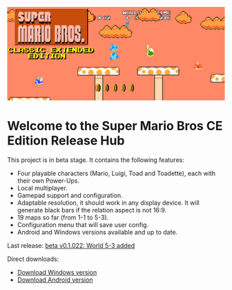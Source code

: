 ![alt text](ReadmeImage.png)

# Welcome to the Super Mario Bros CE Edition Release Hub

This project is in beta stage. It contains the following features:

- Four playable characters (Mario, Luigi, Toad and Toadette), each with their own Power-Ups.
- Local multiplayer.
- Gamepad support and configuration.
- Adaptable resolution, it should work in any display device. It will generate black bars if the relation aspect is not 16:9.
- 19 maps so far (from 1-1 to 5-3).
- Configuration menu that will save user config.
- Android and Windows versions available and up to date.

Last release: [beta v0.1.022: World 5-3 added](https://github.com/DlukKnight/Super-Mario-Bros-CE-Edition---Public-Releases/releases/tag/v0.1.022-beta)

Direct downloads:
- [Download Windows version](https://github.com/DlukKnight/Super-Mario-Bros-CE-Edition---Public-Releases/releases/download/v0.1.022-beta/Super.Mario.Bros.CE.Edition.Beta.-.Windows.zip)
- [Download Android version](https://github.com/DlukKnight/Super-Mario-Bros-CE-Edition---Public-Releases/releases/download/v0.1.022-beta/Super_Mario_Bros_CE_Edition.Main.apk)
